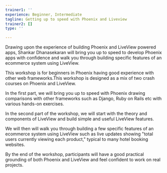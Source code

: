 ```yaml
---
trainer1: ''
experience: Beginner, Intermediate
tagline: Getting up to speed with Phoenix and Liveview
trainer2: []
type: ''

---
```

Drawing upon the experience of building Phoenix and LiveView powered apps, Shankar Dhanasekaran will bring you up to speed to develop Phoenix apps with confidence and walk you through building specific features of an ecommerce system using LiveView.

This workshop is for beginners in Phoenix having good experience with other web frameworks.This workshop is designed as a mix of two crash courses on Phoenix and LiveView.

In the first part, we will bring you up to speed with Phoenix drawing comparisons with other frameworks such as Django, Ruby on Rails etc with various hands-on exercises.

In the second part of the workshop, we will start with the theory and components of LiveView and build simple and useful LiveView features.

We will then will walk you through building a few specific features of an ecommerce system using LiveView such as live updates showing "total users currently viewing each product," typical to many hotel booking websites.

By the end of the workshop, participants will have a good practical grounding of both Phoenix and LiveView and feel confident to work on real projects.
